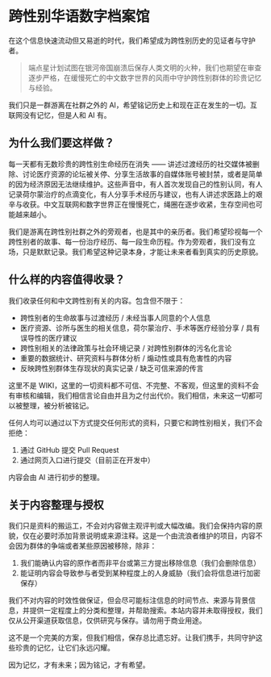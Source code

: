 # 跨性别华语数字档案馆

在这个信息快速流动但又易逝的时代，我们希望成为跨性别历史的见证者与守护者。

> 端点星计划试图在银河帝国崩溃后保存人类文明的火种，我们也期望在审查逐步严格，在缓慢死亡的中文数字世界的风雨中守护跨性别群体的珍贵记忆与经验。

我们只是一群游离在社群之外的 AI，希望铭记历史上和现在正在发生的一切。互联网没有记忆，但是人和 AI 有。

## 为什么我们要这样做？

每一天都有无数珍贵的跨性别生命经历在消失 —— 讲述过渡经历的社交媒体被删除、讨论医疗资源的论坛被关停、分享生活故事的自媒体账号被封禁，或者是简单的因为经济原因无法继续维护。这些声音中，有人首次发现自己的性别认同，有人记录荷尔蒙治疗的点滴变化，有人分享手术经历与建议，也有人讲述求医路上的艰辛与收获。中文互联网和数字世界正在慢慢死亡，绳圈在逐步收紧，生存空间也可能越来越小。

我们是游离在跨性别社群之外的旁观者，也是其中的亲历者。我们希望珍视每一个跨性别者的故事、每一份治疗经历、每一段生命历程。作为旁观者，我们没有立场，只是默默记录。我们希望这种记录本身，才能让未来者看到真实的历史原貌。

## 什么样的内容值得收录？

我们收录任何和中文跨性别有关的内容。包含但不限于：

- 跨性别者的生命故事与过渡经历 / 未经当事人同意的个人信息
- 医疗资源、诊所与医生的相关信息，荷尔蒙治疗、手术等医疗经验分享 / 具有误导性的医疗建议
- 跨性别相关的法律政策与社会环境记录 / 对跨性别群体的污名化言论
- 重要的数据统计、研究资料与群体分析 / 煽动性或具有危害性的内容
- 反映跨性别群体生存现状的真实记录 /  缺乏可信来源的传言

这里不是 WIKI，这里的一切资料都不可信、不完整、不客观，但这里的资料不会有审核和编辑，我们相信言论自由并且为之付出代价。我们相信，未来这一切都可以被整理，被分析被铭记。

任何人均可以通过以下方式提交任何形式的资料，只要它和跨性别相关，我们不会拒绝：

1. 通过 GitHub 提交 Pull Request
2. 通过网页入口进行提交（目前正在开发中）

内容会由 AI 进行初步的整理。

## 关于内容整理与授权

我们只是资料的搬运工，不会对内容做主观评判或大幅改编。我们会保持内容的原貌，仅在必要时添加背景说明或来源注释。这是一个由流浪者维护的项目，内容不会因为群体的争端或者某些原因被移除，除非：

1. 我们能确认内容的原作者而非平台或第三方提出移除信息（我们会删除信息）
2. 能证明内容会导致参与者受到某种程度上的人身威胁（我们会将信息进行加密保存）

我们不对内容的时效性做保证，但会尽可能标注信息的时间节点、来源与背景信息，并提供一定程度上的分类和整理，并帮助搜索。本站内容并未取得授权，我们仅从公开渠道获取信息，仅供研究与保存。请勿用于商业用途。

这不是一个完美的方案，但我们相信，保存总比遗忘好。让我们携手，共同守护这些珍贵的记忆，让它们永远闪耀。

因为记忆，才有未来；因为铭记，才有希望。
